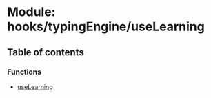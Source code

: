 # Module: hooks/typingEngine/useLearning

## Table of contents

### Functions

- [useLearning](../functions/hooks_typingEngine_useLearning.useLearning.md)
